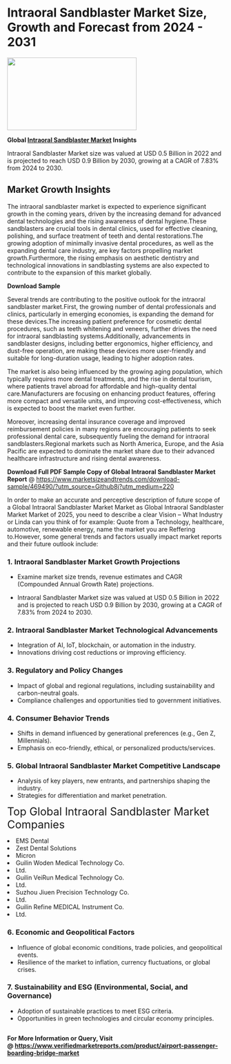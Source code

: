 <H1>Intraoral Sandblaster Market Size, Growth and Forecast from 2024 - 2031</H1><img class="aligncenter size-medium wp-image-584254" src="https://thirdeyenews.in/wp-content/uploads/2024/09/Global-Market-Research-300x168.jpeg" alt="" width="300" height="168" /><p><strong>Global&nbsp;<a href="https://www.marketsizeandtrends.com/download-sample/469490/?utm_source=Github8j?utm_medium=220">Intraoral Sandblaster Market</a> Insights</strong></p><p>Intraoral Sandblaster Market size was valued at USD 0.5 Billion in 2022 and is projected to reach USD 0.9 Billion by 2030, growing at a CAGR of 7.83% from 2024 to 2030.</p><p><h2>Market Growth Insights</h2> <p>The intraoral sandblaster market is expected to experience significant growth in the coming years, driven by the increasing demand for advanced dental technologies and the rising awareness of dental hygiene.These sandblasters are crucial tools in dental clinics, used for effective cleaning, polishing, and surface treatment of teeth and dental restorations.The growing adoption of minimally invasive dental procedures, as well as the expanding dental care industry, are key factors propelling market growth.Furthermore, the rising emphasis on aesthetic dentistry and technological innovations in sandblasting systems are also expected to contribute to the expansion of this market globally.</p> <p><strong>Download Sample</strong></p> <p>Several trends are contributing to the positive outlook for the intraoral sandblaster market.First, the growing number of dental professionals and clinics, particularly in emerging economies, is expanding the demand for these devices.The increasing patient preference for cosmetic dental procedures, such as teeth whitening and veneers, further drives the need for intraoral sandblasting systems.Additionally, advancements in sandblaster designs, including better ergonomics, higher efficiency, and dust-free operation, are making these devices more user-friendly and suitable for long-duration usage, leading to higher adoption rates.</p> <p>The market is also being influenced by the growing aging population, which typically requires more dental treatments, and the rise in dental tourism, where patients travel abroad for affordable and high-quality dental care.Manufacturers are focusing on enhancing product features, offering more compact and versatile units, and improving cost-effectiveness, which is expected to boost the market even further.</p> <p>Moreover, increasing dental insurance coverage and improved reimbursement policies in many regions are encouraging patients to seek professional dental care, subsequently fueling the demand for intraoral sandblasters.Regional markets such as North America, Europe, and the Asia Pacific are expected to dominate the market share due to their advanced healthcare infrastructure and rising dental awareness.</p> <p><span class=""><strong>Download Full PDF Sample Copy of Global Intraoral Sandblaster Market Report</strong> @ <a href="https://www.marketsizeandtrends.com/download-sample/469490/?utm_source=Github8j?utm_medium=220" target="_blank">https://www.marketsizeandtrends.com/download-sample/469490/?utm_source=Github8j?utm_medium=220</a></span></p><p>In order to make an accurate and perceptive description of future scope of a Global&nbsp;Intraoral Sandblaster Market Market as Global&nbsp;Intraoral Sandblaster Market Market of 2025, you need to describe a clear Vision &ndash; What Industry or Linda can you think of for example: Quote from a Technology, healthcare, automotive, renewable energy, name the market you are Reffering to.However, some general trends and factors usually impact market reports and their future outlook include:</p><h3>1.&nbsp;<strong>Intraoral Sandblaster Market Growth Projections</strong></h3><ul><li>Examine market size trends, revenue estimates and CAGR (Compounded Annual Growth Rate) projections.</li><li><p>Intraoral Sandblaster Market size was valued at USD 0.5 Billion in 2022 and is projected to reach USD 0.9 Billion by 2030, growing at a CAGR of 7.83% from 2024 to 2030.</p></li></ul><h3>2.&nbsp;<strong>Intraoral Sandblaster Market Technological Advancements</strong></h3><ul><li>Integration of AI, IoT, blockchain, or automation in the industry.</li><li>Innovations driving cost reductions or improving efficiency.</li></ul><h3>3.&nbsp;<strong>Regulatory and Policy Changes</strong></h3><ul><li>Impact of global and regional regulations, including sustainability and carbon-neutral goals.</li><li>Compliance challenges and opportunities tied to government initiatives.</li></ul><h3>4.&nbsp;<strong>Consumer Behavior Trends</strong></h3><ul><li>Shifts in demand influenced by generational preferences (e.g., Gen Z, Millennials).</li><li>Emphasis on eco-friendly, ethical, or personalized products/services.</li></ul><h3>5.&nbsp;<strong>Global Intraoral Sandblaster Market Competitive Landscape</strong></h3><ul><li>Analysis of key players, new entrants, and partnerships shaping the industry.</li><li>Strategies for differentiation and market penetration.</li></ul><p data-pm-slice="1 1 []"><span style="color: inherit; font-family: inherit; font-size: 25px;">Top Global Intraoral Sandblaster Market Companies</span></p><div class="" data-test-id=""><p><li>EMS Dental</li><li> Zest Dental Solutions</li><li> Micron</li><li> Guilin Woden Medical Technology Co.</li><li> Ltd.</li><li> Guilin VeiRun Medical Technology Co.</li><li> Ltd.</li><li> Suzhou Jiuen Precision Technology Co.</li><li> Ltd.</li><li> Guilin Refine MEDICAL Instrument Co.</li><li> Ltd.</li></p></div><h3>6.&nbsp;<strong>Economic and Geopolitical Factors</strong></h3><ul><li>Influence of global economic conditions, trade policies, and geopolitical events.</li><li>Resilience of the market to inflation, currency fluctuations, or global crises.</li></ul><h3>7.&nbsp;<strong>Sustainability and ESG (Environmental, Social, and Governance)</strong></h3><ul><li>Adoption of sustainable practices to meet ESG criteria.</li><li>Opportunities in green technologies and circular economy principles.</li></ul><h2><strong style="font-size: 14px;">For More Information or Query, Visit @&nbsp;</strong><a style="background-color: #ffffff; font-size: 14px;" href="https://www.marketsizeandtrends.com/report/intraoral-sandblaster-market/" target="_blank">https://www.verifiedmarketreports.com/product/airport-passenger-boarding-bridge-market</a></h2>
